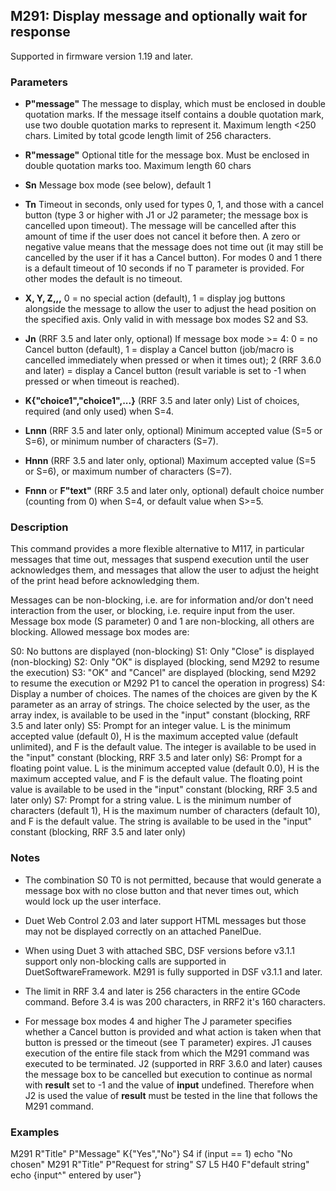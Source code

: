 ## M291: Display message and optionally wait for response

Supported in firmware version 1.19 and later.

### Parameters

- **P"message"** The message to display, which must be enclosed in double quotation marks. If the message itself contains a double quotation mark, use two double quotation marks to represent it. Maximum length \<250 chars. Limited by total gcode length limit of 256 characters.

- **R"message"** Optional title for the message box. Must be enclosed in double quotation marks too. Maximum length 60 chars

- **Sn** Message box mode (see below), default 1

- **Tn** Timeout in seconds, only used for types 0, 1, and those with a cancel button (type 3 or higher with J1 or J2 parameter; the message box is cancelled upon timeout). The message will be cancelled after this amount of time if the user does not cancel it before then. A zero or negative value means that the message does not time out (it may still be cancelled by the user if it has a Cancel button). For modes 0 and 1 there is a default timeout of 10 seconds if no T parameter is provided. For other modes the default is no timeout.

- **X, Y, Z,,,** 0 = no special action (default), 1 = display jog buttons alongside the message to allow the user to adjust the head position on the specified axis. Only valid in with message box modes S2 and S3.

- **Jn** (RRF 3.5 and later only, optional) If message box mode \>= 4: 0 = no Cancel button (default), 1 = display a Cancel button (job/macro is cancelled immediately when pressed or when it times out); 2 (RRF 3.6.0 and later) = display a Cancel button (result variable is set to -1 when pressed or when timeout is reached).

- **K{"choice1","choice1",...}** (RRF 3.5 and later only) List of choices, required (and only used) when S=4.

- **Lnnn** (RRF 3.5 and later only, optional) Minimum accepted value (S=5 or S=6), or minimum number of characters (S=7).

- **Hnnn** (RRF 3.5 and later only, optional) Maximum accepted value (S=5 or S=6), or maximum number of characters (S=7).

- **Fnnn** or **F"text"** (RRF 3.5 and later only, optional) default choice number (counting from 0) when S=4, or default value when S\>=5.

### Description

This command provides a more flexible alternative to M117, in particular messages that time out, messages that suspend execution until the user acknowledges them, and messages that allow the user to adjust the height of the print head before acknowledging them.

Messages can be non-blocking, i.e. are for information and/or don't need interaction from the user, or blocking, i.e. require input from the user. Message box mode (S parameter) 0 and 1 are non-blocking, all others are blocking. Allowed message box modes are:

S0: No buttons are displayed (non-blocking) S1: Only "Close" is displayed (non-blocking) S2: Only "OK" is displayed (blocking, send M292 to resume the execution) S3: "OK" and "Cancel" are displayed (blocking, send M292 to resume the execution or M292 P1 to cancel the operation in progress) S4: Display a number of choices. The names of the choices are given by the K parameter as an array of strings. The choice selected by the user, as the array index, is available to be used in the "input" constant (blocking, RRF 3.5 and later only) S5: Prompt for an integer value. L is the minimum accepted value (default 0), H is the maximum accepted value (default unlimited), and F is the default value. The integer is available to be used in the "input" constant (blocking, RRF 3.5 and later only) S6: Prompt for a floating point value. L is the minimum accepted value (default 0.0), H is the maximum accepted value, and F is the default value. The floating point value is available to be used in the "input" constant (blocking, RRF 3.5 and later only) S7: Prompt for a string value. L is the minimum number of characters (default 1), H is the maximum number of characters (default 10), and F is the default value. The string is available to be used in the "input" constant (blocking, RRF 3.5 and later only)

### Notes

- The combination S0 T0 is not permitted, because that would generate a message box with no close button and that never times out, which would lock up the user interface.

- Duet Web Control 2.03 and later support HTML messages but those may not be displayed correctly on an attached PanelDue.

- When using Duet 3 with attached SBC, DSF versions before v3.1.1 support only non-blocking calls are supported in DuetSoftwareFramework. M291 is fully supported in DSF v3.1.1 and later.

- The limit in RRF 3.4 and later is 256 characters in the entire GCode command. Before 3.4 is was 200 characters, in RRF2 it's 160 characters.

- For message box modes 4 and higher The J parameter specifies whether a Cancel button is provided and what action is taken when that button is pressed or the timeout (see T parameter) expires. J1 causes execution of the entire file stack from which the M291 command was executed to be terminated. J2 (supported in RRF 3.6.0 and later) causes the message box to be cancelled but execution to continue as normal with **result** set to -1 and the value of **input** undefined. Therefore when J2 is used the value of **result** must be tested in the line that follows the M291 command.

### Examples

M291 R"Title" P"Message" K{"Yes","No"} S4 if (input == 1) echo "No chosen" M291 R"Title" P"Request for string" S7 L5 H40 F"default string" echo {input^" entered by user"}

